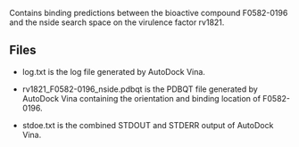 Contains binding predictions between the bioactive compound F0582-0196 and the nside search space on the virulence factor rv1821.

## Files

- log.txt is the log file generated by AutoDock Vina.

- rv1821_F0582-0196_nside.pdbqt is the PDBQT file generated by AutoDock Vina containing the orientation and binding location of F0582-0196.

- stdoe.txt is the combined STDOUT and STDERR output of AutoDock Vina.

